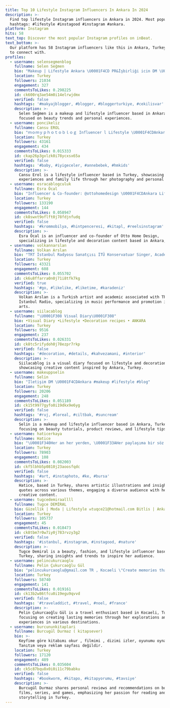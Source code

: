 ```yaml
---
title: Top 10 Lifestyle Instagram Influencers In Ankara In 2024
description: >-
  Find top lifestyle Instagram influencers in Ankara in 2024. Most popular
  hashtags: #lifestyle #instagood #instagram #ankara.
platform: Instagram
hits: 58
text_top: Discover the most popular Instagram profiles on inBeat.
text_bottom: >-
  Our platform has 58 Instagram influencers like this in Ankara, Turkey for you
  to connect with.
profiles:
  - username: selensegmenblog
    fullname: Selen Seğmen
    bio: "Makeup | Lifestyle Ankara \U0001F4CD PR&İşbirliği icin DM \U0001F48C YENI VIDEO: KADIN&ERKEK PARFUMLERIM❤"
    location: Turkey
    followers: 21034
    engagement: 327
    commentsToLikes: 0.298225
    id: ck600rq3ae54m0i14elrwjdmx
    verified: false
    hashtags: '#makyajblogger, #blogger, #bloggerturkiye, #cekilisvar'
    description: >-
      Selen Seğmen is a makeup and lifestyle influencer based in Ankara, Turkey,
      focused on beauty trends and personal experiences.
  - username: poncikeliz
    fullname: Cansu EROL
    bio: "ｍｏｍｙｐｈｏｔｏｂｌｏｇ Influencer l Lifestyle \U0001F4CDAnkara -Igdır"
    location: Turkey
    followers: 43161
    engagement: 434
    commentsToLikes: 0.015333
    id: ckap26p3gxlzk0i78ycxsx65a
    verified: false
    hashtags: '#baby, #iyigeceler, #annebebek, #hmkids'
    description: >-
      Cansu Erol is a lifestyle influencer based in Turkey, showcasing parenting
      experiences and family life through her photography and personal insights.
  - username: esracablogculuk
    fullname: Esra Öcal
    bio: "Influencer & Co-founder: @ottohomedesign \U0001F4CDAnkara Lifestyle | Decoration"
    location: Turkey
    followers: 133190
    engagement: 144
    commentsToLikes: 0.058947
    id: ck8swxt9oflft0j78fdjnfudq
    verified: false
    hashtags: '#krommobilya, #hintpenceresi, #kitapl, #reelsinstagram'
    description: >-
      Esra Öcal is an influencer and co-founder of Otto Home Design,
      specializing in lifestyle and decoration content based in Ankara, Turkey.
  - username: volkannarslan
    fullname: Volkan Arslan
    bio: "TRT İstanbul Radyosu Sanatçısı İTÜ Konservatuar Singer, Academician Menajer: @fatihtozlu Radyo - Basın PR; @oykumsezen \U0001F447Yeni single\U0001F447"
    location: Turkey
    followers: 43321
    engagement: 608
    commentsToLikes: 0.055702
    id: ck6u8ffarra0n0j71i8tfk7kg
    verified: true
    hashtags: '#go, #likelike, #liketime, #karadeniz'
    description: >-
      Volkan Arslan is a Turkish artist and academic associated with TRT
      İstanbul Radio, specializing in music performance and promotion in the
      arts.
  - username: siilacablog
    fullname: "\U0001F308 Visual Diary\U0001F308"
    bio: •Visual Diary •Lifestyle •Decoration recipes • ANKARA
    location: Turkey
    followers: 9516
    engagement: 237
    commentsToLikes: 0.026331
    id: ck8tc5rifydoh0j78ezpr7rkp
    verified: false
    hashtags: '#decoration, #details, #kahvezamani, #interior'
    description: >-
      Siilacablog is a visual diary focused on lifestyle and decoration recipes,
      showcasing creative content inspired by Ankara, Turkey.
  - username: makeuppselin
    fullname: Selin
    bio: "İletişim DM \U0001F4CDAnkara #makeup #lifestyle #blog"
    location: Turkey
    followers: 20206
    engagement: 248
    commentsToLikes: 0.051189
    id: ck15t9977gyfo0i19dkx9e6yg
    verified: false
    hashtags: '#ruj, #loreal, #ciltbak, #suncream'
    description: >-
      Selin is a makeup and lifestyle influencer based in Ankara, Turkey,
      focusing on beauty tutorials, product reviews, and lifestyle tips.
  - username: haticerkaya
    fullname: Hatice
    bio: "\U0001F340Her an her yerden, \U0001F33AHer paylaşıma bir söz. ✈️#haticerkaya bakmadan geçme. \U0001F9FFÇizim için DM."
    location: Turkey
    followers: 78903
    engagement: 108
    commentsToLikes: 0.082003
    id: ckf5lbhb5p0810j23aoosfqdc
    verified: false
    hashtags: '#art, #instaphoto, #ke, #bursa'
    description: >-
      Hatice, based in Turkey, shares artistic illustrations and insightful
      quotes across various themes, engaging a diverse audience with her
      creative content.
  - username: tugcedemiraallll
    fullname: Tugce DEMİRAL
    bio: Güzellik | Moda | Lifestyle ✉️tuqce21@hotmail.com Bitlis | Ankara
    location: Turkey
    followers: 105737
    engagement: 45
    commentsToLikes: 0.018473
    id: ck8tbm7r0w7iy0j783rvzy3g2
    verified: false
    hashtags: '#istanbul, #instagram, #instagood, #nature'
    description: >-
      Tugce Demiral is a beauty, fashion, and lifestyle influencer based in
      Turkey, sharing insights and trends to inspire her audience.
  - username: pelincukurcaoglu
    fullname: Pelin Çukurcaoğlu Gül
    bio: "pelincukurcaoglu@gmail.com TR , Kocaeli \"Create memories that last forever\" #wanderlust \U0001F6F8"
    location: Turkey
    followers: 58740
    engagement: 141
    commentsToLikes: 0.019161
    id: ck13b2w86tfcu0i19egu9qvvd
    verified: false
    hashtags: '#traveladdict, #travel, #noel, #france'
    description: >-
      Pelin Çukurcaoğlu Gül is a travel enthusiast based in Kocaeli, Turkey,
      focusing on creating lasting memories through her explorations and
      experiences in various destinations.
  - username: burcununkitaplari
    fullname: Burcugül Durmaz ( kitapsever)
    bio: >-
      Keyfime göre kitabımı okur , filmimi , dizimi izler, oyunumu oynarım.
      Tanıtım veya reklam sayfası değildir.
    location: Turkey
    followers: 17120
    engagement: 489
    commentsToLikes: 0.035604
    id: ck5c87bqu8x0i0i11c79babku
    verified: false
    hashtags: '#bookworm, #kitapo, #kitapyorumu, #tavsiye'
    description: >-
      Burcugül Durmaz shares personal reviews and recommendations on books,
      films, series, and games, emphasizing her passion for reading and
      storytelling in Turkey.
---
```


